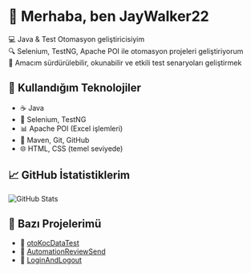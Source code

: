 # 👋 Merhaba, ben JayWalker22

💻 Java & Test Otomasyon geliştiricisiyim  
🔍 Selenium, TestNG, Apache POI ile otomasyon projeleri geliştiriyorum  
🎯 Amacım sürdürülebilir, okunabilir ve etkili test senaryoları geliştirmek  

## 🚀 Kullandığım Teknolojiler
- ☕ Java
- 🧪 Selenium, TestNG
- 📊 Apache POI (Excel işlemleri)
- 🧰 Maven, Git, GitHub
- 🌐 HTML, CSS (temel seviyede)

## 📈 GitHub İstatistiklerim
![GitHub Stats](https://github-readme-stats.vercel.app/api?username=JayWalker22&show_icons=true&theme=tokyonight)

## 📂 Bazı Projelerimü
- 🔸 [otoKocDataTest](https://github.com/JayWalker22/otoKocDataTest)
- 🔸 [AutomationReviewSend](https://github.com/JayWalker22/AutomationReviewSend)
- 🔸 [LoginAndLogout](https://github.com/JayWalker22/LoginAndLogout)
